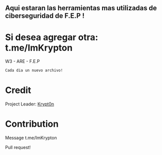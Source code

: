 ## Aqui estaran las herramientas mas utilizadas de ciberseguridad de F.E.P !

# Si desea agregar otra: t.me/ImKrypton

W3 - ARE - F.E.P

```bash
Cada dia un nuevo archivo!
```

# Credit

Project Leader: [Krypt0n](https://github.com/kryptt0)

# Contribution

Message t.me/ImKrypton

Pull request!

#

